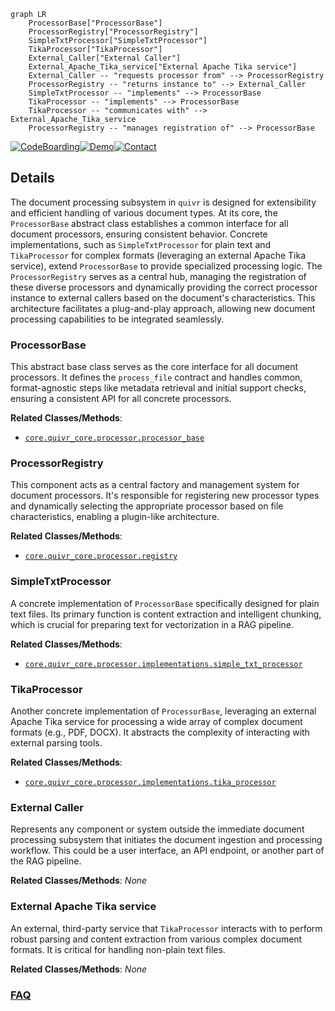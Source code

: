 ```mermaid
graph LR
    ProcessorBase["ProcessorBase"]
    ProcessorRegistry["ProcessorRegistry"]
    SimpleTxtProcessor["SimpleTxtProcessor"]
    TikaProcessor["TikaProcessor"]
    External_Caller["External Caller"]
    External_Apache_Tika_service["External Apache Tika service"]
    External_Caller -- "requests processor from" --> ProcessorRegistry
    ProcessorRegistry -- "returns instance to" --> External_Caller
    SimpleTxtProcessor -- "implements" --> ProcessorBase
    TikaProcessor -- "implements" --> ProcessorBase
    TikaProcessor -- "communicates with" --> External_Apache_Tika_service
    ProcessorRegistry -- "manages registration of" --> ProcessorBase
```

[![CodeBoarding](https://img.shields.io/badge/Generated%20by-CodeBoarding-9cf?style=flat-square)](https://github.com/CodeBoarding/CodeBoarding)[![Demo](https://img.shields.io/badge/Try%20our-Demo-blue?style=flat-square)](https://www.codeboarding.org/demo)[![Contact](https://img.shields.io/badge/Contact%20us%20-%20contact@codeboarding.org-lightgrey?style=flat-square)](mailto:contact@codeboarding.org)

## Details

The document processing subsystem in `quivr` is designed for extensibility and efficient handling of various document types. At its core, the `ProcessorBase` abstract class establishes a common interface for all document processors, ensuring consistent behavior. Concrete implementations, such as `SimpleTxtProcessor` for plain text and `TikaProcessor` for complex formats (leveraging an external Apache Tika service), extend `ProcessorBase` to provide specialized processing logic. The `ProcessorRegistry` serves as a central hub, managing the registration of these diverse processors and dynamically providing the correct processor instance to external callers based on the document's characteristics. This architecture facilitates a plug-and-play approach, allowing new document processing capabilities to be integrated seamlessly.

### ProcessorBase
This abstract base class serves as the core interface for all document processors. It defines the `process_file` contract and handles common, format-agnostic steps like metadata retrieval and initial support checks, ensuring a consistent API for all concrete processors.


**Related Classes/Methods**:

- <a href="https://github.com/QuivrHQ/quivr/blob/main/core/quivr_core/processor/processor_base.py" target="_blank" rel="noopener noreferrer">`core.quivr_core.processor.processor_base`</a>


### ProcessorRegistry
This component acts as a central factory and management system for document processors. It's responsible for registering new processor types and dynamically selecting the appropriate processor based on file characteristics, enabling a plugin-like architecture.


**Related Classes/Methods**:

- <a href="https://github.com/QuivrHQ/quivr/blob/main/core/quivr_core/processor/registry.py" target="_blank" rel="noopener noreferrer">`core.quivr_core.processor.registry`</a>


### SimpleTxtProcessor
A concrete implementation of `ProcessorBase` specifically designed for plain text files. Its primary function is content extraction and intelligent chunking, which is crucial for preparing text for vectorization in a RAG pipeline.


**Related Classes/Methods**:

- <a href="https://github.com/QuivrHQ/quivr/blob/main/core/quivr_core/processor/implementations/simple_txt_processor.py" target="_blank" rel="noopener noreferrer">`core.quivr_core.processor.implementations.simple_txt_processor`</a>


### TikaProcessor
Another concrete implementation of `ProcessorBase`, leveraging an external Apache Tika service for processing a wide array of complex document formats (e.g., PDF, DOCX). It abstracts the complexity of interacting with external parsing tools.


**Related Classes/Methods**:

- <a href="https://github.com/QuivrHQ/quivr/blob/main/core/quivr_core/processor/implementations/tika_processor.py" target="_blank" rel="noopener noreferrer">`core.quivr_core.processor.implementations.tika_processor`</a>


### External Caller
Represents any component or system outside the immediate document processing subsystem that initiates the document ingestion and processing workflow. This could be a user interface, an API endpoint, or another part of the RAG pipeline.


**Related Classes/Methods**: _None_

### External Apache Tika service
An external, third-party service that `TikaProcessor` interacts with to perform robust parsing and content extraction from various complex document formats. It is critical for handling non-plain text files.


**Related Classes/Methods**: _None_



### [FAQ](https://github.com/CodeBoarding/GeneratedOnBoardings/tree/main?tab=readme-ov-file#faq)